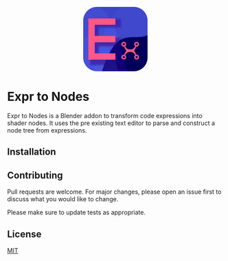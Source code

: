 <p align="center">
  <img src="img/expr_logo.png" width=150>
</p>

# Expr to Nodes

Expr to Nodes is a Blender addon to transform code expressions into shader nodes.
It uses the pre existing text editor to parse and construct a node tree from expressions.

## Installation


## Contributing
Pull requests are welcome. For major changes, please open an issue first to discuss what you would like to change.

Please make sure to update tests as appropriate.

## License
[MIT](https://choosealicense.com/licenses/mit/)
